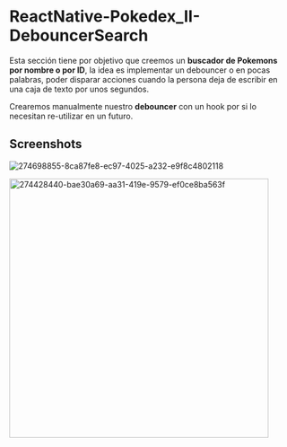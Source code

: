 # ReactNative-Pokedex_II-DebouncerSearch

Esta sección tiene por objetivo que creemos un **buscador de Pokemons por nombre o por ID**, la idea es implementar un debouncer o en pocas palabras, poder disparar acciones cuando la persona deja de escribir en una caja de texto por unos segundos.

Crearemos manualmente nuestro **debouncer** con un hook por si lo necesitan re-utilizar en un futuro.

## Screenshots

![274698855-8ca87fe8-ec97-4025-a232-e9f8c4802118](https://github.com/manuelsalinas-mx/ReactNative-Samples/assets/110424672/dead1b54-d073-4447-84e6-bd974e210e68)


<img width="462" alt="274428440-bae30a69-aa31-419e-9579-ef0ce8ba563f" src="https://github.com/manuelsalinas-mx/ReactNative-Samples/assets/110424672/7ad4aac6-2504-4907-9599-c1d08609d8e0">
